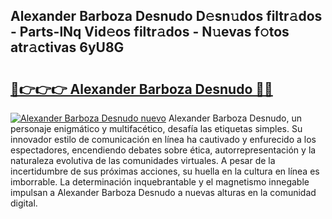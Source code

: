 ## Alexander Barboza Desnudo D𝚎sn𝚞dos filtr𝚊dos - Parts-lNq Vid𝚎os filtr𝚊dos - N𝚞evas f𝚘tos atr𝚊ctivas 6yU8G

# <h2><a href="http://mba7vy.tromn.icu/?c=Alexander+Barboza+Desnudo">🔗👉👉👉 Alexander Barboza Desnudo 🔗🔗</a></h2>

[![Alexander Barboza Desnudo nuevo](https://i.imgur.com/pEAQMta.gif)](http://mba7vy.tromn.icu/?c=Alexander+Barboza+Desnudo)
Alexander Barboza Desnudo, un personaje enigmático y multifacético, desafía las etiquetas simples. Su innovador estilo de comunicación en línea ha cautivado y enfurecido a los espectadores, encendiendo debates sobre ética, autorrepresentación y la naturaleza evolutiva de las comunidades virtuales. A pesar de la incertidumbre de sus próximas acciones, su huella en la cultura en línea es imborrable. La determinación inquebrantable y el magnetismo innegable impulsan a Alexander Barboza Desnudo a nuevas alturas en la comunidad digital.
